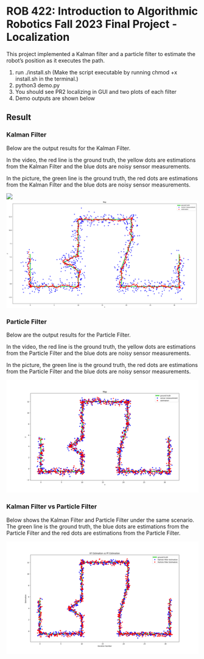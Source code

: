 # ROB 422: Introduction to Algorithmic Robotics Fall 2023 Final Project - Localization

This project implemented a Kalman filter and a particle filter to estimate the robot’s position as it executes the path.

1. run ./install.sh (Make the script executable by running chmod +x install.sh in the terminal.)
2. python3 demo.py
3. You should see PR2 localizing in GUI and two plots of each filter
4. Demo outputs are shown below

## Result

### Kalman Filter

Below are the output results for the Kalman Filter. 

In the video, the red line is the ground truth, the yellow dots are estimations from the Kalman Filter and the blue dots are noisy sensor measurements.

In the picture, the green line is the ground truth, the red dots are estimations from the Kalman Filter and the blue dots are noisy sensor measurements.

![](https://github.com/relifeto18/ROB422_FinalProj_Localization/blob/master/figs/KF/Kalman%20Filter.gif)
![](https://github.com/relifeto18/ROB422_FinalProj_Localization/blob/master/figs/KF/Kalman%20Filter%20Map.png)

### Particle Filter

Below are the output results for the Particle Filter. 

In the video, the red line is the ground truth, the yellow dots are estimations from the Particle Filter and the blue dots are noisy sensor measurements.

In the picture, the green line is the ground truth, the red dots are estimations from the Particle Filter and the blue dots are noisy sensor measurements.

![](https://github.com/relifeto18/ROB422_FinalProj_Localization/blob/master/figs/PF/Particle%20Filter%20Map.png)

### Kalman Filter vs Particle Filter

Below shows the Kalman Filter and Particle Filter under the same scenario. The green line is the ground truth, the blue dots are estimations from the Particle Filter and the red dots are estimations from the Particle Filter.

![](https://github.com/relifeto18/ROB422_FinalProj_Localization/blob/master/figs/KF%20vs%20PF/KF_vs_PF_est.png)
